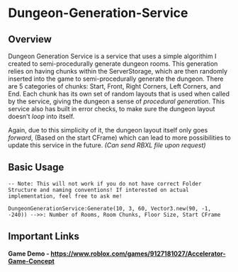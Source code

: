 # Dungeon-Generation-Service

## Overview
Dungeon Generation Service is a service that uses a simple algorithim I created to semi-procedurally generate dungeon rooms. This generation relies on having chunks within the ServerStorage, which are then randomly inserted into the game to semi-procedurally generate the dungeon. There are 5 categories of chunks: Start, Front, Right Corners, Left Corners, and End. Each chunk has its own set of random layouts that is used when called by the service, giving the dungeon a sense of *procedural generation*. This service also has built in error checks, to make sure the dungeon layout doesn't *loop* into itself. 

Again, due to this simplicity of it, the dungeon layout itself only goes *forward*, (Based on the start CFrame) which can lead to more possibilities to update this service in the future. *(Can send RBXL file upon request)*

## Basic Usage
```
-- Note: This will not work if you do not have correct Folder Structure and naming conventions! If interested on actual implementation, feel free to ask me!

DungeonGenerationService:Generate(10, 3, 60, Vector3.new(90, -1, -240)) -->>: Number of Rooms, Room Chunks, Floor Size, Start CFrame
```

## Important Links
**Game Demo - https://www.roblox.com/games/9127181027/Accelerator-Game-Concept**
